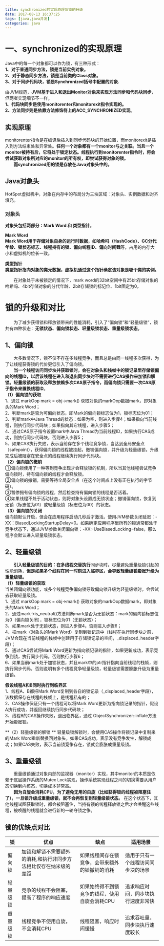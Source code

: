 ```yaml
---
title: synchronized的实现原理及锁的升级
date: 2017-08-13 16:37:25
tags: [java,java并发]  
categories: java
---
```

# 一、synchronized的实现原理
Java中的每一个对象都可以作为锁，有三种形式：  
**1、对于普通同步方法，锁是当前实例对象。  
2、对于静态同步方法，锁是当前类的Class对象。  
3、对于同步代码块，锁是Synchronized括号中配置的对象.**   

由JVM规范，**JVM基于进入和退出Monitor对象来实现方法同步和代码块同步**，但两者实现细节不一样。  
**1、代码块同步是使用monitorenter和monitorexit指令实现的。  
2、方法同步则是依靠方法修饰符上的ACC_SYNCHRONIZED实现**。  

## 实现原理
monitorenter指令是在编译后插入到同步代码块的开始位置，而monitorexit是插入到方法结束处和异常处。**任何一个对象都有一个monitor与之关联。当且一个monitor被持有后，它将处于锁定状态。线程执行到monitorenter指令时，将会尝试获取对象所对应的monitor的所有权，即尝试获得对象的锁。**  
&emsp;&emsp;**而synchronized用的锁是存放在Java对象头中的。**

## Java对象头  
HotSpot虚拟机中，对象在内存中的布局分为三块区域：对象头、实例数据和对齐填充。  
### 对象头  
**对象头包括两部分：Mark Word 和 类型指针**。  

**Mark Word**  
**Mark Word用于存储对象自身的运行时数据，如哈希吗（HashCode）、GC分代年龄、锁状态标志、线程持有的锁、偏向线程ID、偏向时间戳**等，占用的内存大小和虚拟机的位长一致。  
  
**类型指针**  
**类型指针指向对象的类元数据，虚拟机通过这个指针确定该对象是哪个类的实例。**   
 
&emsp;&emsp;在对象处于未被锁定的情况下，mark word的32bit空间中有25bit存储对象的哈希吗、4bit存储对象的分代年龄、2bit存储锁的标记位、1bit固定为0。

# 锁的升级和对比  
&emsp;&emsp;为了减少获得锁和释放锁带来的性能消耗，引入了“偏向锁”和“轻量级锁”，锁共有四种状态：**无锁状态、偏向锁状态、轻量级锁状态、重量级锁状态。**  
## 1、偏向锁  
&emsp;&emsp;大多数情况下，锁不仅不存在多线程竞争，而且总是由同一线程多次获得，为了让线程获得锁的代价更低引入了偏向锁。  
&emsp;&emsp;**当一个线程访问同步块并获取锁时，会在对象头和栈帧中的锁记录里存储锁偏向的线程ID，以后该线程在进入和退出同步块时不需要进行CAS操作来加锁和解锁。轻量级锁的获取及释放依赖多次CAS原子指令，而偏向锁只需要一次CAS原子指令来置换线程ID**。  
**（1）偏向锁的获取**   
1、通过 markOop mark = obj->mark() 获取对象的markOop数据mark，即对象头的Mark Word；  
2、判断mark是否为可偏向状态，即Mark的偏向锁标志位为1，锁标志位为01；  
3、判断mark中Java Thread的状态：如果为空，则进入步骤4；如果指向当前线程，则执行同步代码块；如果指向其它线程，进入步骤5；  
4、通过CAS原子指令设置mark中Java Thread为当前线程ID，如果执行CAS成功，则执行同步代码块，否则进入步骤5；  
5、如果CAS执行失败，表示当前存在多个线程竞争锁，当达到全局安全点（safepoint），获得偏向锁的线程被挂起，撤销偏向锁，并升级为轻量级锁，升级完成后被阻塞在安全点的线程继续执行同步代码块。  
**（2）偏向锁的撤销**  
①偏向锁使用了一种等到竞争出现才会释放锁的机制，所以当其他线程尝试竞争偏向锁时，持有偏向锁的线程才会释放锁。  
②偏向锁的撤销，需要等待全局安全点（在这个时间点上没有正在执行的字节码）。  
③暂停拥有偏向锁的线程，然后检查持有偏向锁的线程是否活着。  
④如果线程不处于活动状态，则将对象头设置成无锁状态；撤销偏向锁，恢复到无锁（标志位为01）或轻量级锁（标志位为00）的状态。   
**（3）偏向锁的关闭**  
偏向锁默认开启，但会在应用程序启动几秒后才激活。使用JVM参数关闭延迟：-XX：BiasedLockingStartupDelay=0。如果确定应用程序里所有的锁通常都处于竞争状态下，通过JVM参数关闭偏向锁：-XX:-UseBiasedLocking=false，那么程序会默认进入轻量级锁状态。  

## 2、轻量级锁  
&emsp;&emsp;**引入轻量级锁的目的：**在多线程**交替执行**同步块时，尽量避免重量级锁引起的性能消耗，**但是如果多个线程在同一时刻进入临界区，会导致轻量级锁膨胀升级为重量级锁。**  
**（1）轻量级锁的获取**  
当关闭偏向锁功能，或多个线程竞争偏向锁导致偏向锁升级为轻量级锁时，会尝试去获取轻量级锁。  
1、通过 markOop mark = obj->mark() 获取对象的markOop数据mark，即对象头的Mark Word；  
2、通过mark->is_neutral()方法判断mark是否为无锁状态：mark的偏向锁标志位为0（偏向锁关闭），锁标志位为01（无锁状态）；  
3、如果mark处于无锁状态，则进入步骤4，否则进入步骤6；  
4、把mark（对象头的Mark Word）复制到锁记录中（线程在执行同步块之前，JVM会现在当前线程的栈帧中创建用于存储锁记录的空间，_displaced_header字段）；  
5、通过CAS尝试将Mark Word更新为指向锁记录的指针，如果更新成功，表示竞争到锁，执行同步代码，否则执行步骤6；  
6、如果当前mark处于加锁状态，并且mark中的ptr指针指向当前线程的栈帧，则执行同步代码，否则说明有多个线程竞争轻量级锁，轻量级锁需要膨胀升级为重量级锁。  

**假设线程A和B同时执行到临界区**  
1、线程A、B都把Mark Word复制到各自的锁记录（_displaced_header字段），该数据保存在线程的栈帧上，是线程私有的；    
2、CAS操作保证只有一个线程可以将Mark Word更新为指向锁记录的指针，假设A执行成功，并返回继续执行同步代码块；  
3、线程B的CAS操作失败，退出临界区，通过 ObjectSynchronizer::inflate方法开始膨胀锁。  

**（2）轻量级锁的解锁 ** 
轻量级锁解锁时，会使用CAS操作将锁记录中复制来的Mark Word重新替换回对象头。如果CAS成功，表示没有竞争发生，解锁成功；如果CAS失败，表示当前锁竞争存在，锁就会膨胀成重量级锁。  

## 3、重量级锁  
&emsp;&emsp;重量级锁通过对象内部的监视器（monitor）实现，其中monitor的本质是依赖于底层操作系统的Mutex Lock实现，操作系统实现线程之间的切换需要从用户态切换到内核态，切换成本非常高。  
&emsp;&emsp;**因为自旋会消耗CPU，为了避免无用的自旋（比如获得锁的线程被阻塞住了），一旦锁升级成重量级锁，就不会再恢复到轻量级锁状态。** 在这个状态下，其他线程试图获取锁时，都会被阻塞住，当持有锁的线程释放锁之后才会唤醒这些线程，被唤醒的线程就会进行新的一轮夺锁之争。  

## 锁的优缺点对比
锁 | 优点 | 缺点 | 适用场景
---|---|---|---
偏向锁 | 加锁和解锁不需要额外的消耗,和执行非同步方法相比仅存在纳米级的差距 | 如果线程间存在锁竞争，会带来额外的锁撤销的消耗 | 适用于只有一个线程访问同步块的场景
轻量级锁 | 竞争的线程不会阻塞，提高了程序的响应速度 | 如果始终得不到锁竞争的线程，使用自旋会消耗CPU | 追求响应时间，同步块执行速度非常快
重量级锁 | 线程竞争不使用自旋，不会消耗CPU | 线程阻塞，响应时间缓慢 | 追求吞吐量，同步块执行速度较长
